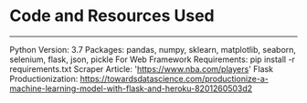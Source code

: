 # Code and Resources Used 
----
Python Version: 3.7
Packages: pandas, numpy, sklearn, matplotlib, seaborn, selenium, flask, json, pickle
For Web Framework Requirements: pip install -r requirements.txt
Scraper Article: 'https://www.nba.com/players'
Flask Productionization: https://towardsdatascience.com/productionize-a-machine-learning-model-with-flask-and-heroku-8201260503d2

